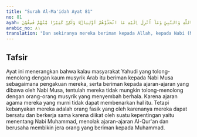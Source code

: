 ```yaml
---
title: "Surah Al-Ma'idah Ayat 81"
no: 81
ayah: وَلَوْ كَانُوْا يُؤْمِنُوْنَ بِاللّٰهِ وَالنَّبِيِّ وَمَآ اُنْزِلَ اِلَيْهِ مَا اتَّخَذُوْهُمْ اَوْلِيَاۤءَ وَلٰكِنَّ كَثِيْرًا مِّنْهُمْ فٰسِقُوْنَ
arabic_no: ٨١
translation: "Dan sekiranya mereka beriman kepada Allah, kepada Nabi (Muhammad) dan kepada apa yang diturunkan kepadanya, niscaya mereka tidak akan menjadikan orang musyrik itu sebagai teman setia. Tetapi banyak di antara mereka orang-orang yang fasik."
---
```


## Tafsir

Ayat ini menerangkan bahwa kalau masyarakat Yahudi yang tolong-menolong dengan kaum musyrik Arab itu beriman kepada Nabi Musa sebagaimana pengakuan mereka, serta beriman kepada ajaran-ajaran yang dibawa oleh Nabi Musa, tentulah mereka tidak mungkin tolong-menolong dengan orang-orang musyrik yang menyembah berhala. Karena ajaran agama mereka yang murni tidak dapat membenarkan hal itu. Tetapi kebanyakan mereka adalah orang fasik yang oleh karenanya mereka dapat bersatu dan berkerja sama karena diikat oleh suatu kepentingan yaitu menentang Nabi Muhammad, menolak ajaran-ajaran Al-Qur'an dan berusaha membikin jera orang yang beriman kepada Muhammad.